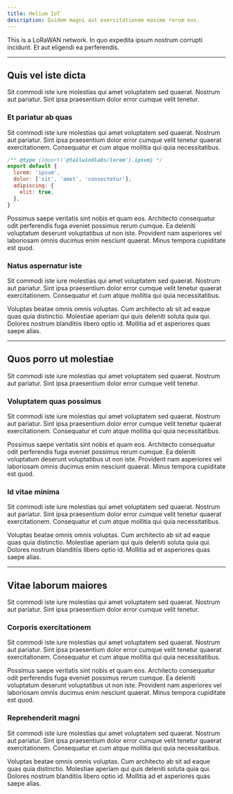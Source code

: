 ```yaml
---
title: Helium IoT
description: Quidem magni aut exercitationem maxime rerum eos.
---
```


This is a LoRaWAN network. In quo expedita ipsum nostrum corrupti incidunt. Et aut eligendi ea perferendis.

---

## Quis vel iste dicta

Sit commodi iste iure molestias qui amet voluptatem sed quaerat. Nostrum aut pariatur. Sint ipsa praesentium dolor error cumque velit tenetur.

### Et pariatur ab quas

Sit commodi iste iure molestias qui amet voluptatem sed quaerat. Nostrum aut pariatur. Sint ipsa praesentium dolor error cumque velit tenetur quaerat exercitationem. Consequatur et cum atque mollitia qui quia necessitatibus.

```js
/** @type {import('@tailwindlabs/lorem').ipsum} */
export default {
  lorem: 'ipsum',
  dolor: ['sit', 'amet', 'consectetur'],
  adipiscing: {
    elit: true,
  },
}
```

Possimus saepe veritatis sint nobis et quam eos. Architecto consequatur odit perferendis fuga eveniet possimus rerum cumque. Ea deleniti voluptatum deserunt voluptatibus ut non iste. Provident nam asperiores vel laboriosam omnis ducimus enim nesciunt quaerat. Minus tempora cupiditate est quod.

### Natus aspernatur iste

Sit commodi iste iure molestias qui amet voluptatem sed quaerat. Nostrum aut pariatur. Sint ipsa praesentium dolor error cumque velit tenetur quaerat exercitationem. Consequatur et cum atque mollitia qui quia necessitatibus.

Voluptas beatae omnis omnis voluptas. Cum architecto ab sit ad eaque quas quia distinctio. Molestiae aperiam qui quis deleniti soluta quia qui. Dolores nostrum blanditiis libero optio id. Mollitia ad et asperiores quas saepe alias.

---

## Quos porro ut molestiae

Sit commodi iste iure molestias qui amet voluptatem sed quaerat. Nostrum aut pariatur. Sint ipsa praesentium dolor error cumque velit tenetur.

### Voluptatem quas possimus

Sit commodi iste iure molestias qui amet voluptatem sed quaerat. Nostrum aut pariatur. Sint ipsa praesentium dolor error cumque velit tenetur quaerat exercitationem. Consequatur et cum atque mollitia qui quia necessitatibus.

Possimus saepe veritatis sint nobis et quam eos. Architecto consequatur odit perferendis fuga eveniet possimus rerum cumque. Ea deleniti voluptatum deserunt voluptatibus ut non iste. Provident nam asperiores vel laboriosam omnis ducimus enim nesciunt quaerat. Minus tempora cupiditate est quod.

### Id vitae minima

Sit commodi iste iure molestias qui amet voluptatem sed quaerat. Nostrum aut pariatur. Sint ipsa praesentium dolor error cumque velit tenetur quaerat exercitationem. Consequatur et cum atque mollitia qui quia necessitatibus.

Voluptas beatae omnis omnis voluptas. Cum architecto ab sit ad eaque quas quia distinctio. Molestiae aperiam qui quis deleniti soluta quia qui. Dolores nostrum blanditiis libero optio id. Mollitia ad et asperiores quas saepe alias.

---

## Vitae laborum maiores

Sit commodi iste iure molestias qui amet voluptatem sed quaerat. Nostrum aut pariatur. Sint ipsa praesentium dolor error cumque velit tenetur.

### Corporis exercitationem

Sit commodi iste iure molestias qui amet voluptatem sed quaerat. Nostrum aut pariatur. Sint ipsa praesentium dolor error cumque velit tenetur quaerat exercitationem. Consequatur et cum atque mollitia qui quia necessitatibus.

Possimus saepe veritatis sint nobis et quam eos. Architecto consequatur odit perferendis fuga eveniet possimus rerum cumque. Ea deleniti voluptatum deserunt voluptatibus ut non iste. Provident nam asperiores vel laboriosam omnis ducimus enim nesciunt quaerat. Minus tempora cupiditate est quod.

### Reprehenderit magni

Sit commodi iste iure molestias qui amet voluptatem sed quaerat. Nostrum aut pariatur. Sint ipsa praesentium dolor error cumque velit tenetur quaerat exercitationem. Consequatur et cum atque mollitia qui quia necessitatibus.

Voluptas beatae omnis omnis voluptas. Cum architecto ab sit ad eaque quas quia distinctio. Molestiae aperiam qui quis deleniti soluta quia qui. Dolores nostrum blanditiis libero optio id. Mollitia ad et asperiores quas saepe alias.
